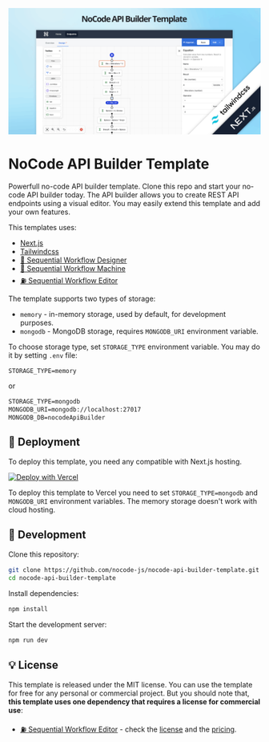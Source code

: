 ![NoCode API Builder Template](.github/template-cover.png)

# NoCode API Builder Template

Powerfull no-code API builder template. Clone this repo and start your no-code API builder today. The API builder allows you to create REST API endpoints using a visual editor. You may easily extend this template and add your own features.

This templates uses:

* [Next.js](https://github.com/vercel/next.js/)
* [Tailwindcss](https://github.com/tailwindlabs/tailwindcss)
* [🌇 Sequential Workflow Designer](https://github.com/nocode-js/sequential-workflow-designer)
* [🚚 Sequential Workflow Machine](https://github.com/nocode-js/sequential-workflow-machine)
* [⛽ Sequential Workflow Editor](https://github.com/nocode-js/sequential-workflow-editor)

The template supports two types of storage:

* `memory` - in-memory storage, used by default, for development purposes.
* `mongodb` - MongoDB storage, requires `MONGODB_URI` environment variable.

To choose storage type, set `STORAGE_TYPE` environment variable. You may do it by setting `.env` file:

```
STORAGE_TYPE=memory
```

or

```
STORAGE_TYPE=mongodb
MONGODB_URI=mongodb://localhost:27017
MONGODB_DB=nocodeApiBuilder
```

## 🚀 Deployment

To deploy this template, you need any compatible with Next.js hosting.

[![Deploy with Vercel](https://vercel.com/button)](https://vercel.com/new/clone?repository-url=https%3A%2F%2Fgithub.com%2Fnocode-js%2Fnocode-api-builder-template&project-name=nocode-api-builder&repository-name=nocode-api-builder&env=STORAGE_TYPE,MONGODB_URI)

To deploy this template to Vercel you need to set `STORAGE_TYPE=mongodb` and `MONGODB_URI` environment variables. The memory storage doesn't work with cloud hosting.

## 🔨 Development

Clone this repository:

```bash
git clone https://github.com/nocode-js/nocode-api-builder-template.git
cd nocode-api-builder-template
```

Install dependencies:

```bash
npm install
```

Start the development server:

```bash
npm run dev
```

## 💡 License

This template is released under the MIT license. You can use the template for free for any personal or commercial project. But you should note that, **this template uses one dependency that requires a license for commercial use**:

* [⛽ Sequential Workflow Editor](https://github.com/nocode-js/sequential-workflow-editor) - check the [license](https://nocode-js.com/sequential-workflow-editor/license) and the [pricing](https://nocode-js.com/sequential-workflow-editor/pricing).
